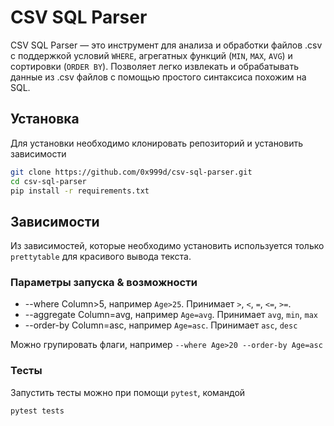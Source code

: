 # CSV SQL Parser

CSV SQL Parser — это инструмент для анализа и обработки файлов .csv с поддержкой условий `WHERE`, агрегатных функций (`MIN`, `MAX`, `AVG`) и сортировки (`ORDER BY`). Позволяет легко извлекать и обрабатывать данные из .csv файлов с помощью простого синтаксиса похожим на SQL.

## Установка

Для установки необходимо клонировать репозиторий и установить зависимости

   ```bash
   git clone https://github.com/0x999d/csv-sql-parser.git
   cd csv-sql-parser
   pip install -r requirements.txt
```
## Зависимости
Из зависимостей, которые необходимо установить используется только `prettytable` для красивого вывода текста. 

### Параметры запуска & возможности
* --where Column>5, например `Age>25`. Принимает `>`, `<`, `=`, `<=`, `>=`. 
* --aggregate Column=avg, например `Age=avg`. Принимает `avg`, `min`, `max`
* --order-by Column=asc, например `Age=asc`. Принимает `asc`, `desc`

Можно групировать флаги, например `--where Age>20 --order-by Age=asc`

### Тесты
Запустить тесты можно при помощи `pytest`, командой 
```bash
pytest tests
```